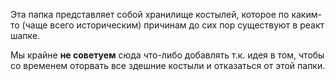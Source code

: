 Эта папка представляет собой хранилище костылей, которое по каким-то (чаще всего историческим)
причинам до сих пор существуют в реакт шапке.

Мы крайне **не советуем** сюда что-либо добавлять т.к. идея в том, чтобы со временем оторвать все здешние костыли и отказаться от этой папки.
